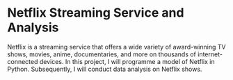 # Netflix Streaming Service and Analysis
Netflix is a streaming service that offers a wide variety of award-winning TV shows, movies, anime, documentaries, and more on thousands of internet-connected devices.  In this project, I will programme a model of Netflix in Python. Subsequently, I will conduct data analysis on Netflix shows. 
